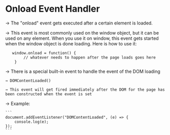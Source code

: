 # Onload Event Handler

→ The "onload" event gets executed after a certain element is loaded. 

→ This event is most commonly used on the window object, but it can be used on any element. When you use it on window, this event gets started when the window object is done loading. Here is how to use it:

```
   window.onload = function() {
        // whatever needs to happen after the page loads goes here
    }
```
  
→ There is a special built-in event to handle the event of the DOM loading
   
    → DOMContentLoaded()

    → This event will get fired immediately after the DOM for the page has been constructed when the event is set

→ Example:

    ```
    document.addEventListener("DOMContentLoaded", (e) => {
        console.log(e);
    });
    ```


    
